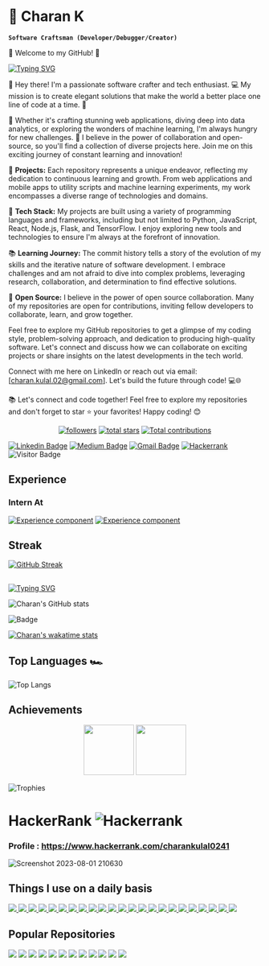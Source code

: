 # 	🔱 Charan K
**`Software Craftsman (Developer/Debugger/Creator)`**

🌟 Welcome to my GitHub! 🌟

[![Typing SVG](https://readme-typing-svg.demolab.com?font=Consolas&duration=1000&pause=500&color=F7291D&background=234C1300&width=435&lines=Hey%2C+I+Am+Charan+K;Welcome+to+My+GITHUB+%E2%98%A2%EF%B8%8F)](https://git.io/typing-svg)

👋 Hey there! I'm  a passionate software crafter and tech enthusiast. 💻 My mission is to create elegant solutions that make the world a better place one line of code at a time. 🚀

🎨 Whether it's crafting stunning web applications, diving deep into data analytics, or exploring the wonders of machine learning, I'm always hungry for new challenges. 🌌 I believe in the power of collaboration and open-source, so you'll find a collection of diverse projects here. Join me on this exciting journey of constant learning and innovation!

🚀 **Projects:** Each repository represents a unique endeavor, reflecting my dedication to continuous learning and growth. From web applications and mobile apps to utility scripts and machine learning experiments, my work encompasses a diverse range of technologies and domains.

🔧 **Tech Stack:** My projects are built using a variety of programming languages and frameworks, including but not limited to Python, JavaScript, React, Node.js, Flask, and TensorFlow. I enjoy exploring new tools and technologies to ensure I'm always at the forefront of innovation.

📚 **Learning Journey:** The commit history tells a story of the evolution of my skills and the iterative nature of software development. I embrace challenges and am not afraid to dive into complex problems, leveraging research, collaboration, and determination to find effective solutions.

🌟 **Open Source:** I believe in the power of open source collaboration. Many of my repositories are open for contributions, inviting fellow developers to collaborate, learn, and grow together.

Feel free to explore my GitHub repositories to get a glimpse of my coding style, problem-solving approach, and dedication to producing high-quality software. Let's connect and discuss how we can collaborate on exciting projects or share insights on the latest developments in the tech world.

Connect with me here on LinkedIn or reach out via email: [charan.kulal.02@gmail.com]. Let's build the future through code! 💻🌐

📚 Let's connect and code together! Feel free to explore my repositories and don't forget to star ⭐️ your favorites! Happy coding! 😊


   <p align="center">
      <a href="https://github.com/charankulal?tab=followers">
         <img alt="followers" title="Follow me on Github" src="https://custom-icon-badges.demolab.com/github/followers/charankulal?style=for-the-badge&color=236ad3&labelColor=1155ba&logo=person-add&label=Follow&logoColor=white"/></a>
      <a href="https://github.com/charankulal?tab=repositories&sort=stargazers">
         <img alt="total stars" title="Total stars on GitHub" src="https://custom-icon-badges.demolab.com/github/stars/charankulal?style=for-the-badge&color=55960c&labelColor=488207&logo=star"/></a>
         <a href="https://github.com/charankulal?tab=repositories&sort=stargazers">
         <img alt="Total contributions" title="Total Contribution" src="https://custom-icon-badges.demolab.com/badge/dynamic/json?style=for-the-badge&logo=graph&logoColor=fff&color=blue&label=Total%20Contributions&query=%24.totalContributions&url=https%3A%2F%2Fstreak-stats.demolab.com%2F%3Fuser%3DCharankulal%26type%3Djson"/>
         </a>
</p>     
<p align="center">

   [![Linkedin Badge](https://img.shields.io/badge/-charankulal-blue?style=flat-square&logo=Linkedin&logoColor=white&link=https://www.linkedin.com/in/)](https://www.linkedin.com/in/charan-kulal/)
[![Medium Badge](https://img.shields.io/badge/-charan-03a57a?style=flat-square&labelColor=000000&logo=Medium&link=https:https://medium.com/@geekycherryin)](https://medium.com/@geekycherryin)
[![Gmail Badge](https://img.shields.io/badge/-charan.kulal.02@gmail.com-c14438?style=flat-square&logo=Gmail&logoColor=white&link=mailto:charan.kulal.02@gmail.com)](mailto:charan.kulal.02@gmail.com)
[![Hackerrank](https://img.shields.io/badge/-charan-2EC866?style=flat-square&logo=HackerRank&logoColor=white&link=https://www.hackerrank.com/charankulal0241/)](https://www.hackerrank.com/charankulal0241)
![Visitor Badge](https://visitor-badge.laobi.icu/badge?page_id=charankulal.charankulal)
</p>



## Experience
### Intern At
[![Experience component](https://readme-components.vercel.app/api?component=experience&company=persistent)](https://github.com/harish-sethuraman/readme-components)
[![Experience component](https://readme-components.vercel.app/api?component=experience&company=vraio)](https://github.com/harish-sethuraman/readme-components)



## Streak




   [![GitHub Streak](https://streak-stats.demolab.com/?user=charankulal&theme=highcontrast)](https://git.io/streak-stats)

##

[![Typing SVG](https://readme-typing-svg.demolab.com?font=Algerian&duration=500&pause=700&color=ffffff&background=234C1300&width=435&lines=My+Github+Stats+📈)](https://git.io/typing-svg)


               
   ![Charan's GitHub stats](https://github-readme-stats-git-masterrstaa-rickstaa.vercel.app/api?username=charankulal&theme=zenburn)

   ![Badge](https://github-profile-summary-cards.vercel.app/api/cards/profile-details?username=charankulal&theme=nord_dark)

   [![Charan's wakatime stats](https://github-readme-stats.vercel.app/api/wakatime?username=charankulal)](https://github.com/charankulal/github-readme-stats)


## Top Languages 🏎️

![Top Langs](https://github-readme-stats.vercel.app/api/top-langs/?username=charankulal&hide_progress=false)

## Achievements
<p align="center">
<img src="https://github.com/charankulal/charankulal/assets/78293787/a85fb58e-425d-4da7-8d9e-7296e68c5a7c" width="100px"/>
<img src="https://github.com/charankulal/charankulal/assets/78293787/cce5be39-04f6-4c2e-9d11-50a696007610" width="100px"/>
</p>

![Trophies](https://github-profile-trophy.vercel.app/?username=charankulal)




# HackerRank ![Hackerrank](https://img.shields.io/badge/-Hackerrank-2EC866?style=for-the-badge&logo=HackerRank&logoColor=white) 
### Profile : https://www.hackerrank.com/charankulal0241

![Screenshot 2023-08-01 210630](https://github.com/charankulal/charankulal/assets/78293787/c597f6d0-d5aa-49fc-bbf3-1655cebcc29d)





## Things I use on a daily basis</summary>


<p align="left">  
<a href="https://github.com/charankulal/readme-components">
 <img  src="https://readme-components.vercel.app/api?component=logo&fill=black&logo=java&svgfill=659b60">
</a>
<a href="https://github.com/charankulal/readme-components">
 <img  src="https://readme-components.vercel.app/api?component=logo&fill=black&logo=react&animation=spin&svgfill=15d8fe">  
 </a>
   <a href="https://github.com/charankulal/readme-components">
<img  src="https://readme-components.vercel.app/api?component=logo&fill=black&logo=javascript&svgfill=2d79c7">
</a>
  <a href="https://github.com/charankulal/readme-components">
<img  src="https://readme-components.vercel.app/api?component=logo&fill=black&logo=spring&svgfill=8ed5fa">
</a>
 <a href="https://github.com/charankulal/readme-components">
 <img  src="https://readme-components.vercel.app/api?component=logo&fill=black&logo=node.js&svgfill=659b60">
</a>
<a href="https://github.com/charankulal/readme-components">
 <img  src="https://readme-components.vercel.app/api?component=logo&fill=black&logo=express.js&animation=spin&svgfill=15d8fe">  

 </a>
 <a href="https://github.com/charankulal/readme-components">
 <img  src="https://readme-components.vercel.app/api?component=logo&fill=black&logo=css3&animation=spin&svgfill=15d8fe">  
 </a>
 <a href="https://github.com/charankulal/readme-components">
 <img  src="https://readme-components.vercel.app/api?component=logo&fill=black&logo=html5&animation=spin&svgfill=15d8fe">  
 </a>
<a href="https://github.com/charankulal/readme-components">
<img  src="https://readme-components.vercel.app/api?component=logo&fill=black&logo=c&animation=spin&svgfill=2d79c7">
</a>
  <a href="https://github.com/charankulal/readme-components">
<img  src="https://readme-components.vercel.app/api?component=logo&fill=black&logo=cplusplus&svgfill=8ed5fa">
</a>
<a href="https://github.com/charankulal/readme-components">
 <img  src="https://readme-components.vercel.app/api?component=logo&fill=black&logo=python&svgfill=659b60">
</a>
<a href="https://github.com/charankulal/readme-components">
 <img  src="https://readme-components.vercel.app/api?component=logo&fill=black&logo=mysql&svgfill=659b60">
</a>

 <a href="https://github.com/charankulal/readme-components">
 <img  src="https://readme-components.vercel.app/api?component=logo&fill=black&logo=hackerrank&svgfill=659b60">
</a>
<a href="https://github.com/charankulal/readme-components">
 <img  src="https://readme-components.vercel.app/api?component=logo&fill=black&logo=stackoverflow&svgfill=659b60">
</a>

<a href="https://github.com/charankulal/readme-components">
 <img  src="https://readme-components.vercel.app/api?component=logo&fill=black&logo=androidstudio&svgfill=659b60">
</a>
<a href="https://github.com/charankulal/readme-components">
 <img  src="https://readme-components.vercel.app/api?component=logo&fill=black&logo=visualstudiocode&svgfill=659b60">
</a>
<a href="https://github.com/charankulal/readme-components">
 <img  src="https://readme-components.vercel.app/api?component=logo&fill=black&logo=github&svgfill=659b60">
</a>
<a href="https://github.com/charankulal/readme-components">
 <img  src="https://readme-components.vercel.app/api?component=logo&fill=black&logo=linux&svgfill=659b60">
</a>
<a href="https://github.com/charankulal/readme-components">
 <img  src="https://readme-components.vercel.app/api?component=logo&fill=black&logo=git&svgfill=659b60">
</a>
<a href="https://github.com/charankulal/readme-components">
 <img  src="https://readme-components.vercel.app/api?component=logo&fill=black&logo=django&svgfill=659b60">
</a>
<a href="https://github.com/charankulal/readme-components">
 <img  src="https://readme-components.vercel.app/api?component=logo&fill=black&logo=flask&svgfill=659b60">
</a>
<a href="https://github.com/charankulal/readme-components">
 <img  src="https://readme-components.vercel.app/api?component=logo&fill=black&logo=jinja&svgfill=659b60">
</a>
<a href="https://github.com/charankulal/readme-components">
 <img  src="https://readme-components.vercel.app/api?component=logo&fill=black&logo=leetcode&svgfill=659b60">
</a>
 
</p>

## Popular Repositories

<p>
<a href="https://github.com/charankulal/HackerRank-Solutions">
 <img  src="https://github-readme-stats.vercel.app/api/pin/?username=charankulal&repo=HackerRank-Solutions"></a>

 <a href="https://github.com/charankulal/Newszy-News-at-your-finger-tips">
 <img  src="https://github-readme-stats.vercel.app/api/pin/?username=charankulal&repo=Newszy-News-at-your-finger-tips"></a>
  <a href="https://github.com/charankulal/Hotel-Management-System-using-Java-swings">
 <img  src="https://github-readme-stats.vercel.app/api/pin/?username=charankulal&repo=Hotel-Management-System-using-Java-swings"></a>

  <a href="https://github.com/charankulal/ATM-Simulation-System-using-java-swings">
 <img  src="https://github-readme-stats.vercel.app/api/pin/?username=charankulal&repo=ATM-Simulation-System-using-java-swings"></a>

  <a href="https://github.com/charankulal/BinaryTreeOperation-CG">
 <img  src="https://github-readme-stats.vercel.app/api/pin/?username=charankulal&repo=BinaryTreeOperation-CG"></a>

  <a href="https://github.com/charankulal/UltraPlayer">
 <img  src="https://github-readme-stats.vercel.app/api/pin/?username=charankulal&repo=UltraPlayer"></a>

  <a href="https://github.com/charankulal/Travel-Management-System">
 <img  src="https://github-readme-stats.vercel.app/api/pin/?username=charankulal&repo=Travel-Management-System"></a>

  <a href="https://github.com/charankulal/Image-Format-Converter-using-Flask">
 <img  src="https://github-readme-stats.vercel.app/api/pin/?username=charankulal&repo=Image-Format-Converter-using-Flask"></a>

  <a href="https://github.com/charankulal/News-Aggregator-using-Django">
 <img  src="https://github-readme-stats.vercel.app/api/pin/?username=charankulal&repo=News-Aggregator-using-Django"></a>

  <a href="https://github.com/charankulal/Dance-Academy-Website">
 <img  src="https://github-readme-stats.vercel.app/api/pin/?username=charankulal&repo=Dance-Academy-Website"></a>

  <a href="https://github.com/charankulal/Covid-19-cases-visualizer-on-worldmap">
 <img  src="https://github-readme-stats.vercel.app/api/pin/?username=charankulal&repo=Covid-19-cases-visualizer-on-worldmap"></a>

  <a href="https://github.com/charankulal/Courier-Management-System-using-PHP-and-SQL">
 <img  src="https://github-readme-stats.vercel.app/api/pin/?username=charankulal&repo=Courier-Management-System-using-PHP-and-SQL"></a>


</p>


